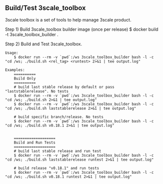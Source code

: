 Build/Test 3scale_toolbox
-------------------------

3scale toolbox is a set of tools to help manage 3scale product.

Step 1) Build 3scale_toolbox builder image (once per release)
	$ docker build -t 3scale_toolbox_builder .

Step 2) Build and Test 3scale_toolbox. 

	Usage:
		$ docker run --rm -v `pwd`:/ws 3scale_toolbox_builder bash -l -c "cd /ws; ./build.sh <rel_tag> <runtest> 2>&1 | tee output.log"

	Examples:
		==========
		Build Only
		==========
		# build last stable release by default or pass "laststablerelease". No tests
		$ docker run --rm -v `pwd`:/ws 3scale_toolbox_builder bash -l -c "cd /ws; ./build.sh 2>&1 | tee output.log"
		$ docker run --rm -v `pwd`:/ws 3scale_toolbox_builder bash -l -c "cd /ws; ./build.sh laststablerelease 2>&1 | tee output.log"

		# build specific branch/release. No tests
		$ docker run --rm -v `pwd`:/ws 3scale_toolbox_builder bash -l -c "cd /ws; ./build.sh v0.18.1 2>&1 | tee output.log"


		===================
		Build and Run Tests
		===================
		# build last stable release and run test
		$ docker run --rm -v `pwd`:/ws 3scale_toolbox_builder bash -l -c "cd /ws; ./build.sh laststablerelease runtest 2>&1 | tee output.log"

		# build release "v0.18.1" and run tests
		$ docker run --rm -v `pwd`:/ws 3scale_toolbox_builder bash -l -c "cd /ws; ./build.sh v0.18.1 runtest 2>&1 | tee output.log"
